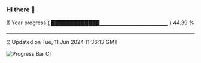 ### Hi there 👋

⏳ Year progress { █████████████▁▁▁▁▁▁▁▁▁▁▁▁▁▁▁▁▁ } 44.39 %

---

⏰ Updated on Tue, 11 Jun 2024 11:36:13 GMT

![Progress Bar CI](https://github.com/IshwaranRudhara/GIT-ACTION/workflows/Progress%20Bar%20CI/badge.svg)
